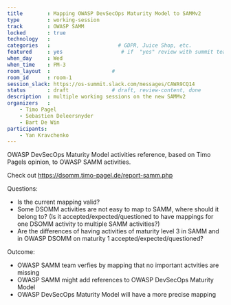 ```yaml
---
title        : Mapping OWASP DevSecOps Maturity Model to SAMMv2
type         : working-session
track        : OWASP SAMM
locked       : true
technology   :
categories   :                      # GDPR, Juice Shop, etc.
featured     : yes                   # if  "yes" review with summit team
when_day     : Wed
when_time    : PM-3
room_layout  :                    #
room_id      : room-1
session_slack: https://os-summit.slack.com/messages/CAWA9CQ14
status       : draft              # draft, review-content, done
description  : multiple working sessions on the new SAMMv2
organizers   : 
    - Timo Pagel
    - Sebastien Deleersnyder
    - Bart De Win
participants:
    - Yan Kravchenko
---
```


OWASP DevSecOps Maturity Model activities reference, based on Timo Pagels opinion, to OWASP SAMM activities.

Check out https://dsomm.timo-pagel.de/report-samm.php

Questions:
* Is the current mapping valid?
* Some DSOMM activities are not easy to map to SAMM, where should it belong to? (Is it accepted/expected/questioned to have mappings for one DSOMM activity to multiple SAMM activities?)
* Are the differences of having activities of maturity level 3 in SAMM and in OWASP DSOMM on maturity 1 accepted/expected/questioned?

Outcome:
* OWASP SAMM team verfies by mapping that no important actvities are missing
* OWASP SAMM might add references to OWASP DevSecOps Maturity Model
* OWASP DevSecOps Maturity Model will have a more precise mapping
